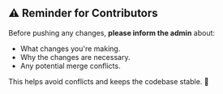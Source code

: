## ⚠️ Reminder for Contributors
Before pushing any changes, **please inform the admin** about:
- What changes you're making.
- Why the changes are necessary.
- Any potential merge conflicts.

This helps avoid conflicts and keeps the codebase stable. 🙌
